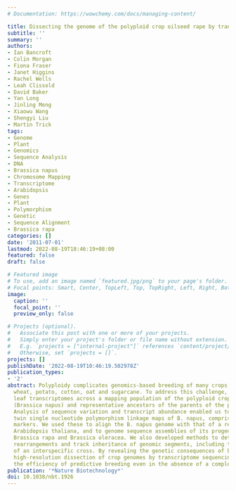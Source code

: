 ```yaml
---
# Documentation: https://wowchemy.com/docs/managing-content/

title: Dissecting the genome of the polyploid crop oilseed rape by transcriptome sequencing
subtitle: ''
summary: ''
authors:
- Ian Bancroft
- Colin Morgan
- Fiona Fraser
- Janet Higgins
- Rachel Wells
- Leah Clissold
- David Baker
- Yan Long
- Jinling Meng
- Xiaowu Wang
- Shengyi Liu
- Martin Trick
tags:
- Genome
- Plant
- Genomics
- Sequence Analysis
- DNA
- Brassica napus
- Chromosome Mapping
- Transcriptome
- Arabidopsis
- Genes
- Plant
- Polymorphism
- Genetic
- Sequence Alignment
- Brassica rapa
categories: []
date: '2011-07-01'
lastmod: 2022-08-19T18:46:19+08:00
featured: false
draft: false

# Featured image
# To use, add an image named `featured.jpg/png` to your page's folder.
# Focal points: Smart, Center, TopLeft, Top, TopRight, Left, Right, BottomLeft, Bottom, BottomRight.
image:
  caption: ''
  focal_point: ''
  preview_only: false

# Projects (optional).
#   Associate this post with one or more of your projects.
#   Simply enter your project's folder or file name without extension.
#   E.g. `projects = ["internal-project"]` references `content/project/deep-learning/index.md`.
#   Otherwise, set `projects = []`.
projects: []
publishDate: '2022-08-19T10:46:19.502978Z'
publication_types:
- '2'
abstract: Polyploidy complicates genomics-based breeding of many crops, including
  wheat, potato, cotton, oat and sugarcane. To address this challenge, we sequenced
  leaf transcriptomes across a mapping population of the polyploid crop oilseed rape
  (Brassica napus) and representative ancestors of the parents of the population.
  Analysis of sequence variation and transcript abundance enabled us to construct
  twin single nucleotide polymorphism linkage maps of B. napus, comprising 23,037
  markers. We used these to align the B. napus genome with that of a related species,
  Arabidopsis thaliana, and to genome sequence assemblies of its progenitor species,
  Brassica rapa and Brassica oleracea. We also developed methods to detect genome
  rearrangements and track inheritance of genomic segments, including the outcome
  of an interspecific cross. By revealing the genetic consequences of breeding, cost-effective,
  high-resolution dissection of crop genomes by transcriptome sequencing will increase
  the efficiency of predictive breeding even in the absence of a complete genome sequence.
publication: '*Nature Biotechnology*'
doi: 10.1038/nbt.1926
---
```


